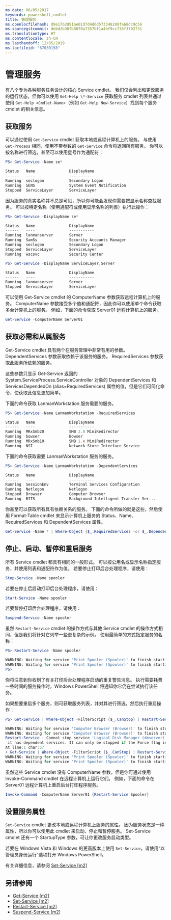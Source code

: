 ```yaml
---
ms.date: 06/05/2017
keywords: powershell,cmdlet
title: 管理服务
ms.openlocfilehash: d9e17b2d91ae01d7d4d6d573348289fa68dc9c56
ms.sourcegitcommit: debd2b38fb8070a7357bf1a4bf9cc736f3702f31
ms.translationtype: HT
ms.contentlocale: zh-CN
ms.lasthandoff: 12/05/2019
ms.locfileid: "67030158"
---
```

# <a name="managing-services"></a>管理服务

有八个专为各种服务任务设计的核心 Service cmdlet。 我们仅会列出和更改服务的运行状态，但你可以使用 `Get-Help \*-Service` 获取服务 cmdlet 列表并通过使用 `Get-Help <Cmdlet-Name>`（例如 `Get-Help New-Service`）找到每个服务 cmdlet 的相关信息。

## <a name="getting-services"></a>获取服务

可以通过使用 `Get-Service` cmdlet 获取本地或远程计算机上的服务。 与使用 `Get-Process` 相同，使用不带参数的 `Get-Service` 命令将返回所有服务。 你可以按名称进行筛选，甚至可以使用星号作为通配符：

```powershell
PS> Get-Service -Name se*

Status   Name               DisplayName
------   ----               -----------
Running  seclogon           Secondary Logon
Running  SENS               System Event Notification
Stopped  ServiceLayer       ServiceLayer
```

因为服务的真实名称并不总是可见，所以你可能会发现你需要按显示名称查找服务。 可以按特定名称（使用通配符或使用显示名称的列表）执行此操作：

```powershell
PS> Get-Service -DisplayName se*

Status   Name               DisplayName
------   ----               -----------
Running  lanmanserver       Server
Running  SamSs              Security Accounts Manager
Running  seclogon           Secondary Logon
Stopped  ServiceLayer       ServiceLayer
Running  wscsvc             Security Center

PS> Get-Service -DisplayName ServiceLayer,Server

Status   Name               DisplayName
------   ----               -----------
Running  lanmanserver       Server
Stopped  ServiceLayer       ServiceLayer
```

可以使用 Get-Service cmdlet 的 ComputerName 参数获取远程计算机上的服务。 ComputerName 参数接受多个值和通配符，因此你可以使用单个命令获取多台计算机上的服务。 例如，下面的命令获取 Server01 远程计算机上的服务。

```powershell
Get-Service -ComputerName Server01
```

## <a name="getting-required-and-dependent-services"></a>获取必需和从属服务

Get-Service cmdlet 具有两个在服务管理中非常有用的参数。 DependentServices 参数获取依赖于该服务的服务。 RequiredServices 参数获取此服务所依赖的服务。

这些参数只显示 Get-Service 返回的 System.ServiceProcess.ServiceController 对象的 DependentServices 和 ServicesDependedOn (alias=RequiredServices) 属性的值，但是它们可简化命令，使获取此信息更加简单。

下面的命令获取 LanmanWorkstation 服务需要的服务。

```powershell
PS> Get-Service -Name LanmanWorkstation -RequiredServices

Status   Name               DisplayName
------   ----               -----------
Running  MRxSmb20           SMB 2.0 MiniRedirector
Running  bowser             Bowser
Running  MRxSmb10           SMB 1.x MiniRedirector
Running  NSI                Network Store Interface Service
```

下面的命令获取需要 LanmanWorkstation 服务的服务。

```powershell
PS> Get-Service -Name LanmanWorkstation -DependentServices

Status   Name               DisplayName
------   ----               -----------
Running  SessionEnv         Terminal Services Configuration
Running  Netlogon           Netlogon
Stopped  Browser            Computer Browser
Running  BITS               Background Intelligent Transfer Ser...
```

你甚至可以获取所有具有依赖关系的服务。 下面的命令所做的就是这些，然后使用 Format-Table cmdlet 来显示计算机上服务的 Status、Name、RequiredServices 和 DependentServices 属性。

```powershell
Get-Service -Name * | Where-Object {$_.RequiredServices -or $_.DependentServices} | Format-Table -Property Status, Name, RequiredServices, DependentServices -auto
```

## <a name="stopping-starting-suspending-and-restarting-services"></a>停止、启动、暂停和重启服务

所有 Service cmdlet 都具有相同的一般形式。 可以按公用名或显示名称指定服务，并使用列表和通配符作为值。 若要停止打印后台处理程序，请使用：

```powershell
Stop-Service -Name spooler
```

若要在停止后启动打印后台处理程序，请使用：

```powershell
Start-Service -Name spooler
```

若要暂停打印后台处理程序，请使用：

```powershell
Suspend-Service -Name spooler
```

虽然 `Restart-Service` cmdlet 的操作方式与其他 Service cmdlet 的操作方式相同，但是我们将针对它列举一些更复杂的示例。 使用最简单的方式指定服务的名称：

```powershell
PS> Restart-Service -Name spooler

WARNING: Waiting for service 'Print Spooler (Spooler)' to finish starting...
WARNING: Waiting for service 'Print Spooler (Spooler)' to finish starting...
PS>
```

你将注意到你收到了有关打印后台处理程序启动的重复警告消息。 执行需要耗费一些时间的服务操作时，Windows PowerShell 将通知你它仍在尝试执行该任务。

如果想要重启多个服务，则可获取服务列表，并对其进行筛选，然后执行重启操作：

```powershell
PS> Get-Service | Where-Object -FilterScript {$_.CanStop} | Restart-Service

WARNING: Waiting for service 'Computer Browser (Browser)' to finish stopping...
WARNING: Waiting for service 'Computer Browser (Browser)' to finish stopping...
Restart-Service : Cannot stop service 'Logical Disk Manager (dmserver)' because
 it has dependent services. It can only be stopped if the Force flag is set.
At line:1 char:57
+ Get-Service | Where-Object -FilterScript {$_.CanStop} | Restart-Service <<<<
WARNING: Waiting for service 'Print Spooler (Spooler)' to finish starting...
WARNING: Waiting for service 'Print Spooler (Spooler)' to finish starting...
```

虽然这些 Service cmdlet 没有 ComputerName 参数，但是你可通过使用 Invoke-Command cmdlet 在远程计算机上运行它们。 例如，下面的命令在 Server01 远程计算机上重启后台打印程序服务。

```powershell
Invoke-Command -ComputerName Server01 {Restart-Service Spooler}
```

## <a name="setting-service-properties"></a>设置服务属性

`Set-Service` cmdlet 更改本地或远程计算机上服务的属性。 因为服务状态是一种属性，所以你可以使用此 cmdlet 来启动、停止和暂停服务。
Set-Service cmdlet 还有一个 StartupType 参数，可让你更改服务启动类型。

若要在 Windows Vista 和 Windows 的更高版本上使用 `Set-Service`，请使用“以管理员身份运行”选项打开 Windows PowerShell。

有关详细信息，请参阅 [Set-Service [m2]](https://technet.microsoft.com/library/b71e29ed-372b-4e32-a4b7-5eb6216e56c3)

## <a name="see-also"></a>另请参阅

- [Get-Service [m2]](https://technet.microsoft.com/en-us/library/0a09cb22-0a1c-4a79-9851-4e53075f9cf6)
- [Set-Service [m2]](https://technet.microsoft.com/library/b71e29ed-372b-4e32-a4b7-5eb6216e56c3)
- [Restart-Service [m2]](https://technet.microsoft.com/en-us/library/45acf50d-2277-4523-baf7-ce7ced977d0f)
- [Suspend-Service [m2]](https://technet.microsoft.com/en-us/library/c8492b87-0e21-4faf-8054-3c83c2ec2826)
